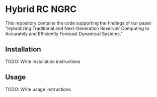 # Hybrid RC NGRC
This repository contains the code supporting the findings of our paper "Hybridizing Traditional and Next-Generation Reservoir Computing to Accurately and Efficiently Forecast Dynamical Systems."

## Installation

TODO: Write installation instructions

## Usage

TODO: Write usage instructions